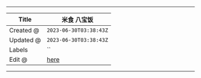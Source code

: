 -----

| Title     | 米食 八宝饭                                            |
| --------- | ------------------------------------------------- |
| Created @ | `2023-06-30T03:38:43Z`                            |
| Updated @ | `2023-06-30T03:38:43Z`                            |
| Labels    | \`\`                                              |
| Edit @    | [here](https://github.com/junxnone/shi/issues/66) |

-----
